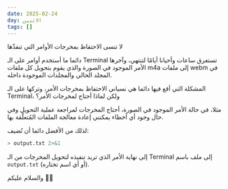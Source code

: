 ```yaml
---
date: 2025-02-24
day: الاثنين
tags: []
---
```


لا تنسى الاحتفاظ بمخرجات الأوامر التي تنفذّها

دائما ما أستخدم أوامر على الـ Terminal تستغرق ساعات وأحيانا أيامًا لتنتهي، وآخرها الأمر الموجود في الصورة والذي يقوم بتحويل كل ملفات m4a إلى ملفات webm في المجلد الحالي والمجلدات الموجودة داخله.

المشكلة التي أقع فيها دائما هي نسياني الاحتفاظ بمخرجات الأمر، وتركها على الـ Terminal، ولكن لماذا أحتاج لمخرجات الأمر؟

مثلا، في حالة الأمر الموجود في الصورة، أحتاج المخرجات لمراجعة عملية التحويل وفي حال وجود أي أخطاء يمكنني إعادة معالجة الملفات المُتعلّقة بها.

لذلك من الأفضل دائما أن تُضيف:
```bash
> output.txt 2>&1
```

إلى نهاية الأمر الذي تريد تنفيذه لتحويل المخرجات من الـ Terminal إلى ملف باسم `output.txt` (أو أي اسم تختاره).

والسلام عليكم 👋🏻
